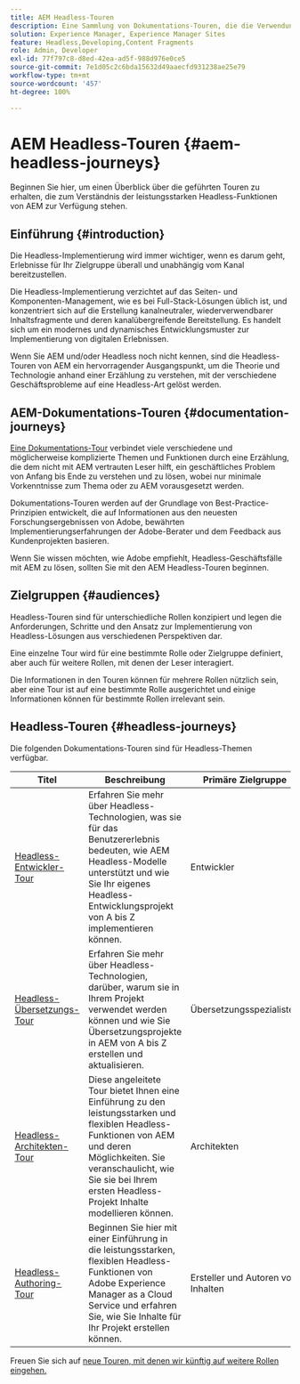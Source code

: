 ```yaml
---
title: AEM Headless-Touren
description: Eine Sammlung von Dokumentations-Touren, die die Verwendung von Adobe Experience Manager als Headless-CMS beschreiben.
solution: Experience Manager, Experience Manager Sites
feature: Headless,Developing,Content Fragments
role: Admin, Developer
exl-id: 77f797c8-d8ed-42ea-ad5f-988d976e0ce5
source-git-commit: 7e1d05c2c6bda15632d49aaecfd931238ae25e79
workflow-type: tm+mt
source-wordcount: '457'
ht-degree: 100%

---
```


# AEM Headless-Touren {#aem-headless-journeys}

Beginnen Sie hier, um einen Überblick über die geführten Touren zu erhalten, die zum Verständnis der leistungsstarken Headless-Funktionen von AEM zur Verfügung stehen.

## Einführung {#introduction}

Die Headless-Implementierung wird immer wichtiger, wenn es darum geht, Erlebnisse für Ihr Zielgruppe überall und unabhängig vom Kanal bereitzustellen.

Die Headless-Implementierung verzichtet auf das Seiten- und Komponenten-Management, wie es bei Full-Stack-Lösungen üblich ist, und konzentriert sich auf die Erstellung kanalneutraler, wiederverwendbarer Inhaltsfragmente und deren kanalübergreifende Bereitstellung. Es handelt sich um ein modernes und dynamisches Entwicklungsmuster zur Implementierung von digitalen Erlebnissen.

Wenn Sie AEM und/oder Headless noch nicht kennen, sind die Headless-Touren von AEM ein hervorragender Ausgangspunkt, um die Theorie und Technologie anhand einer Erzählung zu verstehen, mit der verschiedene Geschäftsprobleme auf eine Headless-Art gelöst werden.

## AEM-Dokumentations-Touren {#documentation-journeys}

[Eine Dokumentations-Tour](/help/journey-documentation/home.md) verbindet viele verschiedene und möglicherweise komplizierte Themen und Funktionen durch eine Erzählung, die dem nicht mit AEM vertrauten Leser hilft, ein geschäftliches Problem von Anfang bis Ende zu verstehen und zu lösen, wobei nur minimale Vorkenntnisse zum Thema oder zu AEM vorausgesetzt werden.

Dokumentations-Touren werden auf der Grundlage von Best-Practice-Prinzipien entwickelt, die auf Informationen aus den neuesten Forschungsergebnissen von Adobe, bewährten Implementierungserfahrungen der Adobe-Berater und dem Feedback aus Kundenprojekten basieren.

Wenn Sie wissen möchten, wie Adobe empfiehlt, Headless-Geschäftsfälle mit AEM zu lösen, sollten Sie mit den AEM Headless-Touren beginnen.

## Zielgruppen {#audiences}

Headless-Touren sind für unterschiedliche Rollen konzipiert und legen die Anforderungen, Schritte und den Ansatz zur Implementierung von Headless-Lösungen aus verschiedenen Perspektiven dar.

Eine einzelne Tour wird für eine bestimmte Rolle oder Zielgruppe definiert, aber auch für weitere Rollen, mit denen der Leser interagiert.

Die Informationen in den Touren können für mehrere Rollen nützlich sein, aber eine Tour ist auf eine bestimmte Rolle ausgerichtet und einige Informationen können für bestimmte Rollen irrelevant sein.

## Headless-Touren {#headless-journeys}

Die folgenden Dokumentations-Touren sind für Headless-Themen verfügbar.

| Titel | Beschreibung | Primäre Zielgruppe |
|---|---|---|
| [Headless-Entwickler-Tour](/help/journey-headless/developer/overview.md) | Erfahren Sie mehr über Headless-Technologien, was sie für das Benutzererlebnis bedeuten, wie AEM Headless-Modelle unterstützt und wie Sie Ihr eigenes Headless-Entwicklungsprojekt von A bis Z implementieren können. | Entwickler |
| [Headless-Übersetzungs-Tour](/help/journey-headless/translation/overview.md) | Erfahren Sie mehr über Headless-Technologien, darüber, warum sie in Ihrem Projekt verwendet werden können und wie Sie Übersetzungsprojekte in AEM von A bis Z erstellen und aktualisieren. | Übersetzungsspezialisten |
| [Headless-Architekten-Tour](/help/journey-headless/architect/overview.md) | Diese angeleitete Tour bietet Ihnen eine Einführung zu den leistungsstarken und flexiblen Headless-Funktionen von AEM und deren Möglichkeiten. Sie veranschaulicht, wie Sie sie bei Ihrem ersten Headless-Projekt Inhalte modellieren können. | Architekten |
| [Headless-Authoring-Tour](/help/journey-headless/author/overview.md) | Beginnen Sie hier mit einer Einführung in die leistungsstarken, flexiblen Headless-Funktionen von Adobe Experience Manager as a Cloud Service und erfahren Sie, wie Sie Inhalte für Ihr Projekt erstellen können. | Ersteller und Autoren von Inhalten |

Freuen Sie sich auf [neue Touren, mit denen wir künftig auf weitere Rollen eingehen.](/help/journey-documentation/home.md#journeys)
